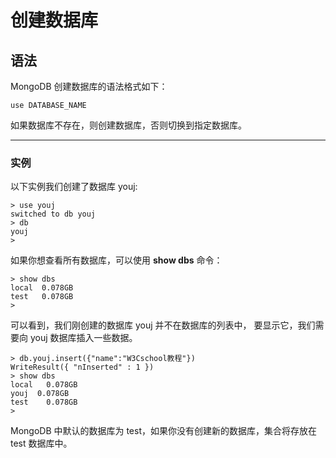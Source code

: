 # 创建数据库

## 语法

MongoDB 创建数据库的语法格式如下：

```shell
use DATABASE_NAME
```

如果数据库不存在，则创建数据库，否则切换到指定数据库。

---

### 实例

以下实例我们创建了数据库 youj:

```shell
> use youj
switched to db youj
> db
youj
> 
```

如果你想查看所有数据库，可以使用 **show dbs** 命令：

```shell
> show dbs
local  0.078GB
test   0.078GB
> 
```

可以看到，我们刚创建的数据库 youj 并不在数据库的列表中， 要显示它，我们需要向 youj 数据库插入一些数据。

```shell
> db.youj.insert({"name":"W3Cschool教程"})
WriteResult({ "nInserted" : 1 })
> show dbs
local   0.078GB
youj  0.078GB
test    0.078GB
> 
```

MongoDB 中默认的数据库为 test，如果你没有创建新的数据库，集合将存放在 test 数据库中。
